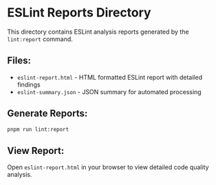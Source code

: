 # ESLint Reports Directory

This directory contains ESLint analysis reports generated by the `lint:report` command.

## Files:

- `eslint-report.html` - HTML formatted ESLint report with detailed findings
- `eslint-summary.json` - JSON summary for automated processing

## Generate Reports:

```bash
pnpm run lint:report
```

## View Report:

Open `eslint-report.html` in your browser to view detailed code quality analysis.

